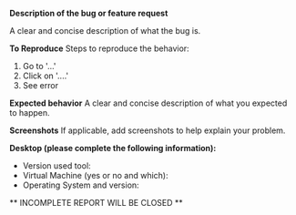 **Description of the bug or feature request**

A clear and concise description of what the bug is.

**To Reproduce**
Steps to reproduce the behavior:
1. Go to '...'
2. Click on '....'
4. See error

**Expected behavior**
A clear and concise description of what you expected to happen.

**Screenshots**
If applicable, add screenshots to help explain your problem.

**Desktop (please complete the following information):**
* Version used tool: 
* Virtual Machine (yes or no and which): 
* Operating System and version: 


** INCOMPLETE REPORT WILL BE CLOSED **
